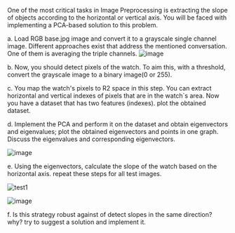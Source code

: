 One of the most critical tasks in Image Preprocessing is extracting the slope of objects according to the horizontal or vertical axis. You will be faced with implementing a PCA-based solution to this
problem.

a. Load RGB base.jpg image and convert it to a grayscale single channel image. Different approaches exist that address the mentioned conversation. One of them is averaging the
triple channels.
![image](https://github.com/niloufareshghi/Pattern-Recognition/assets/47944007/6c43a095-71a1-4b1a-8fcf-0a06642edf01)


b. Now, you should detect pixels of the watch. To aim this, with a threshold, convert the grayscale image to a binary image(0 or 255).

c. You map the watch's pixels to R2 space in this step. You can extract horizontal and vertical indexes of pixels that are in the watch`s area. Now you have a dataset that has two features
(indexes). plot the obtained dataset.

d. Implement the PCA and perform it on the dataset and obtain eigenvectors and eigenvalues; plot the obtained eigenvectors and points in one graph. Discuss the eigenvalues and corresponding eigenvectors.

![image](https://github.com/niloufareshghi/Pattern-Recognition/assets/47944007/86b40914-7eec-4a53-b160-b43095966881)


e. Using the eigenvectors, calculate the slope of the watch based on the horizontal axis. repeat these steps for all test images.

![test1](https://github.com/niloufareshghi/Pattern-Recognition/assets/47944007/c2a99b2e-06cf-4ff3-8f70-e0ee76aa18fc)


![image](https://github.com/niloufareshghi/Pattern-Recognition/assets/47944007/1c1fcfef-fcdb-467d-94b9-174748431704)

f. Is this strategy robust against of detect slopes in the same direction? why? try to suggest a solution and implement it.
